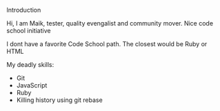 Introduction

Hi, I am Maik, tester, quality evengalist and community mover.
Nice code school initiative

I dont have a favorite Code School path. 
The closest would be Ruby or HTML


My deadly skills: 
* Git
* JavaScript
* Ruby
* Killing history using git rebase
